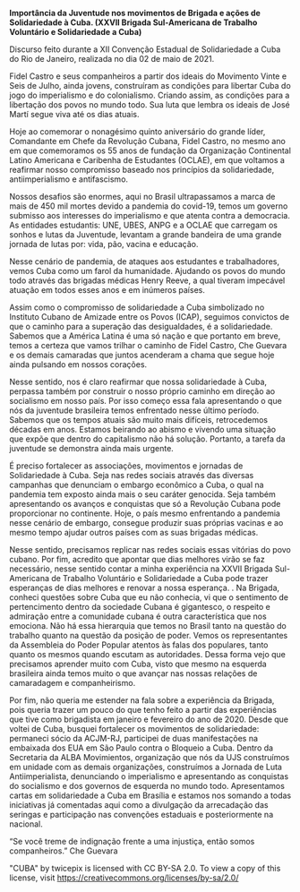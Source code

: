 <b>Importância da Juventude nos movimentos de Brigada e ações de Solidariedade à Cuba. (XXVII Brigada Sul-Americana de Trabalho Voluntário e Solidariedade a Cuba)</b>

Discurso feito durante a XII Convenção Estadual de Solidariedade a Cuba do Rio de Janeiro, realizada no dia 02 de maio de 2021.

Fidel Castro e seus companheiros a partir dos ideais do Movimento Vinte e Seis de Julho, ainda jovens, construíram as condições para libertar Cuba do jogo do imperialismo e do colonialismo. Criando assim, as condições para a libertação dos povos no mundo todo. Sua luta que lembra os ideais de José Martí segue viva até os dias atuais. 

Hoje ao comemorar o nonagésimo quinto aniversário do grande líder, Comandante em Chefe da Revolução Cubana, Fidel Castro, no mesmo ano em que comemoramos os 55 anos de fundação da Organização Continental Latino Americana e Caribenha de Estudantes (OCLAE), em que voltamos a reafirmar nosso compromisso baseado nos princípios da solidariedade, antiimperialismo e antifascismo.

Nossos desafios são enormes, aqui no Brasil ultrapassamos a marca de mais de 450 mil mortes devido a pandemia do covid-19, temos um governo submisso aos interesses do imperialismo e que atenta contra a democracia. As entidades estudantis: UNE, UBES, ANPG e a OCLAE que carregam os sonhos e lutas da Juventude, levantam a grande bandeira de uma grande jornada de lutas por: vida, pão, vacina e educação. 

Nesse cenário de pandemia, de ataques aos estudantes e trabalhadores, vemos Cuba como um farol da humanidade. Ajudando os povos do mundo todo através das brigadas médicas Henry Reeve, a qual tiveram impecável atuação em todos esses anos e em inúmeros países.

Assim como o compromisso de solidariedade a Cuba simbolizado no Instituto Cubano de Amizade entre os Povos (ICAP), seguimos convictos de que o caminho para a superação das desigualdades, é a solidariedade. Sabemos que a América Latina é uma só nação e que portanto em breve, temos a certeza que vamos trilhar o caminho de Fidel Castro, Che Guevara e os demais camaradas que juntos acenderam a chama que segue hoje ainda pulsando em nossos corações. 

Nesse sentido, nos é claro reafirmar que nossa solidariedade à Cuba, perpassa também por construir o nosso próprio caminho em direção ao socialismo em nosso país. Por isso começo essa fala apresentando o que nós da juventude brasileira temos enfrentado nesse último período. Sabemos que os tempos atuais são muito mais difíceis, retrocedemos décadas em anos. Estamos beirando ao abismo e vivendo uma situação que expõe que dentro do capitalismo não há solução. Portanto, a tarefa da juventude se demonstra ainda mais urgente. 

É preciso fortalecer as associações, movimentos e jornadas de Solidariedade à Cuba. Seja nas redes sociais através das diversas campanhas que denunciam o embargo econômico a Cuba, o qual na pandemia tem exposto ainda mais o seu caráter genocida. Seja também apresentando os avanços e conquistas que só a Revolução Cubana pode proporcionar no continente. Hoje, o país mesmo enfrentando a pandemia nesse cenário de embargo, consegue produzir suas próprias vacinas e ao mesmo tempo ajudar outros países com as suas brigadas médicas.

Nesse sentido, precisamos replicar nas redes sociais essas vitórias do povo cubano. Por fim, acredito que apontar que dias melhores virão se faz necessário, nesse sentido contar a minha experiência na XXVII Brigada Sul-Americana de Trabalho Voluntário e Solidariedade a Cuba pode trazer esperanças de dias melhores e renovar a nossa esperança.
.
Na Brigada, conheci questões sobre Cuba que eu não conhecia, vi que o sentimento de pertencimento dentro da sociedade Cubana é gigantesco, o respeito e admiração entre a comunidade cubana é outra característica que nos emociona. Não há essa hierarquia que temos no Brasil tanto na questão do trabalho quanto na questão da posição de poder. Vemos os representantes da Assembleia do Poder Popular atentos às falas dos populares, tanto quanto os mesmos quando escutam as autoridades. Dessa forma vejo que precisamos aprender muito com Cuba, visto que mesmo na esquerda brasileira ainda temos muito o que avançar nas nossas relações de camaradagem e companheirismo.

Por fim, não queria me estender na fala sobre a experiência da Brigada, pois queria trazer um pouco do que tenho feito a partir das experiências que tive como brigadista em janeiro e fevereiro do ano de 2020. Desde que voltei de Cuba, busquei fortalecer os movimentos de solidariedade: permaneci sócio da ACJM-RJ, participei de duas manifestações na embaixada dos EUA em São Paulo contra o Bloqueio a Cuba. Dentro da Secretaria da ALBA Movimientos, organização que nós da UJS construímos em unidade com as demais organizações, construímos a Jornada de Luta Antiimperialista, denunciando o imperialismo e apresentando as conquistas do socialismo e dos governos de esquerda no mundo todo. Apresentamos cartas em solidariedade a Cuba em Brasília e estamos nos somando a todas iniciativas já comentadas aqui como a divulgação da arrecadação das seringas e participação nas convenções estaduais e posteriormente na nacional.

“Se você treme de indignação frente a uma injustiça, então somos companheiros.” Che Guevara 

"CUBA" by twicepix is licensed with CC BY-SA 2.0. To view a copy of this license, visit https://creativecommons.org/licenses/by-sa/2.0/

